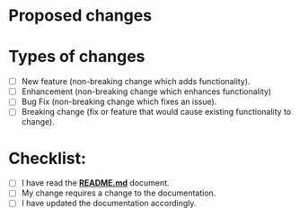 # Proposed changes

<!-- Describe the big picture of your changes here to communicate to the maintainers why we should accept this pull request. If it fixes a bug or resolves a feature request, be sure to link to that issue. -->

# Types of changes

<!-- What types of changes does your code introduce? Put an `x` in all the boxes that apply: -->

-   [ ] New feature (non-breaking change which adds functionality).
-   [ ] Enhancement (non-breaking change which enhances functionality)
-   [ ] Bug Fix (non-breaking change which fixes an issue).
-   [ ] Breaking change (fix or feature that would cause existing functionality to change).

# Checklist:

<!-- Go over all the following points, and put an `x` in all the boxes that apply. If you're unsure about any of these, don't hesitate to ask. We're here to help! -->

-   [ ] I have read the **[README.md](./README.md)** document.
-   [ ] My change requires a change to the documentation.
-   [ ] I have updated the documentation accordingly.
